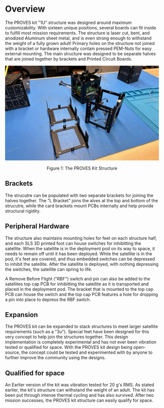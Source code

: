 # Overview
The PROVES kit "1U" structure was designed around maximum customizability. With sixteen unique positions, several boards can fit inside to fulfill most mission requirements. The structure is laser cut, bent, and anodized Aluminum sheet metal, and is even strong enough to withstand the weight of a fully grown adult! Primary holes on the structure not joined with a bracket or hardware internally contain pressed PEM-Nuts for easy external mounting. The main structure was designed to be separate halves that are joined together by brackets and Printed Circuit Boards.

![Figure 1](images/Structure_1.jpg)
   <p align="center">Figure 1: The PROVES Kit Structure</p>
   
## Brackets
The strucutre can be populated with two separate brackets for joining the halves together. The "L Bracket" joins the alves at the top and bottom of the strucutre, while the card brackets mount PCBs internally and help provide structural rigidity.
## Peripheral Hardware
The structure also maintains mounting holes for feet on each structure half, and each SLS 3D printed foot can house switches for inhibitting the satellite. When the satellite is in the deployment pod on its way to space, it needs to remain off until it has been deployed. While the satellite is in the pod, it's feet are covered, and thus embedded switches can be depressed to inhibit the satellite. After the satellite is deployed, with nothing depressing the switches, the satellite can spring to life.

A Remove Before Flight ("RBF") switch and pin can also be added to the satellites top cap PCB for inhibitting the satellite as it is transported and placed in the deployment pod. The bracket that is mounted to the top cap PCB can house the switch and the top cap PCB features a hole for dropping a pin into place to depress the RBF switch.
## Expansion
The PROVES kit can be expanded to stack structures to meet larger satellite requirements (such as a "3u"). Special feet have been designed for this very concept to help join the structures together. This design implementation is completely experimental and has not ever been vibration tested or qualified for space. With the PROVES kit design being open-source, the concept could be tested and experimented with by anyone to further improve the community using the designs.
## Qualified for space
An Earlier version of the kit was vibration tested for 20 g's RMS. As stated earlier, the kit's structure can withstand the weight of an adult. The kit has been put through intense thermal cycling and has also survived. After two mission successes, the PROVES kit structure can easily qualify for space.